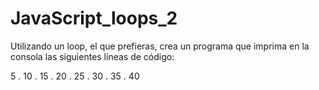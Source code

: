 # JavaScript_loops_2

Utilizando un loop, el que prefieras, crea un programa que imprima en la consola las siguientes líneas de código:

5 . 10 . 15 . 20 . 25 . 30 . 35 . 40
